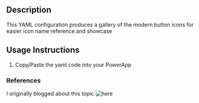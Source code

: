 ## Description

This YAML configuration produces a gallery of the modern button icons for easier icon name reference and showcase

## Usage Instructions

1. Copy/Paste the yaml code into your PowerApp

### References 

I originally blogged about this topic ![here](https://powerrightsolutions.com/powerapps-modern-buttons-icon-name-cheat-sheet)

